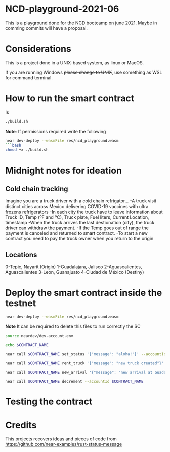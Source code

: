 # NCD-playground-2021-06
This is a playground done for the NCD bootcamp on june 2021. Maybe in comming commits will have a proposal.

# Considerations
This is a project done in a UNIX-based system, as linux or MacOS.

If you are running Windows ~~please change to UNIX~~, use something as WSL for command terminal.

# How to run the smart contract
Is 
```bash
./build.sh
```

**Note**: If permissions required write the following
```bash
near dev-deploy --wasmFile res/ncd_playground.wasm
```bash 
chmod +x ./build.sh
```
# Midnight notes for ideation
## Cold chain tracking
Imagine you are a truck driver with a cold chain refrigator... 
-A truck visit distinct cities across Mexico delivering COVID-19 vaccines with ultra frozens refrigerators
-In each city the truck have to leave information about Truck ID, Temp (ºF and ºC), Truck plate, Fuel liters, Current Location, timestamp
-When the truck arrives the last destionation (city), the truck driver can withdraw the payment.
-If the Temp goes out of range the payment is canceled and returned to smart contract.
-To start a new contract you need to pay the truck owner when you return to the origin

## Locations 
0-Tepic, Nayarit (Origin)
1-Guadalajara, Jalisco
2-Aguascalientes, Aguascalientes
3-Leon, Guanajuato
4-Ciudad de México (Destiny)



# Deploy the smart contract inside the testnet
```bash
near dev-deploy --wasmFile res/ncd_playground.wasm
```

**Note** It can be required to delete this files to run correctly the SC
```bash
source neardev/dev-account.env 
```


```bash
echo $CONTRACT_NAME
```

```bash
near call $CONTRACT_NAME set_status '{"message": "aloha!"}' --accountId $MY_ACCOUNT
```

```bash
near call $CONTRACT_NAME rent_truck '{"message": "new truck created"}' --accountId $MY_ACCOUNT--amount 10
```

```bash
near call $CONTRACT_NAME new_arrival '{"message": "new arrival at Guadalajara"}' --accountId $MY_ACCOUNT
```

```bash
near call $CONTRACT_NAME decrement --accountId $CONTRACT_NAME    
```
# Testing the contract

# Credits
This projects recovers ideas and pieces of code from https://github.com/near-examples/rust-status-message
